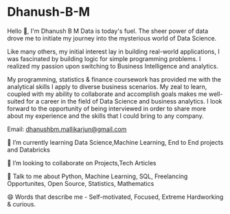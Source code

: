 # Dhanush-B-M
Hello 👋, I'm Dhanush B M
Data is today's fuel. The sheer power of data drove me to initiate my journey into the mysterious world of Data Science.

Like many others, my initial interest lay in building real-world applications, I was fascinated by building logic for simple programming problems. I realized my passion upon switching to Business Intelligence and analytics. 

My programming, statistics & finance coursework has provided me with the analytical skills I apply to diverse business scenarios. My zeal to learn, coupled with my ability to collaborate and accomplish goals makes me well-suited for a career in the field of Data Science and business analytics. I look forward to the opportunity of being interviewed in order to share more about my experience and the skills that I could bring to any company.

Email: dhanushbm.mallikarjun@gmail.com



🌱 I’m currently learning Data Science,Machine Learning, End to End projects and Databricks

👯 I’m looking to collaborate on Projects,Tech Articles

💬 Talk to me about Python, Machine Learning, SQL, Freelancing Opportunites, Open Source, Statistics, Mathematics

😄 Words that describe me - Self-motivated, Focused, Extreme Hardworking & curious.
